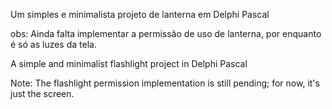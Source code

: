 Um simples e minimalista projeto de lanterna em Delphi Pascal

obs: Ainda falta implementar a permissão de uso de lanterna, por enquanto é só as luzes da tela.

A simple and minimalist flashlight project in Delphi Pascal

Note: The flashlight permission implementation is still pending; for now, it's just the screen.